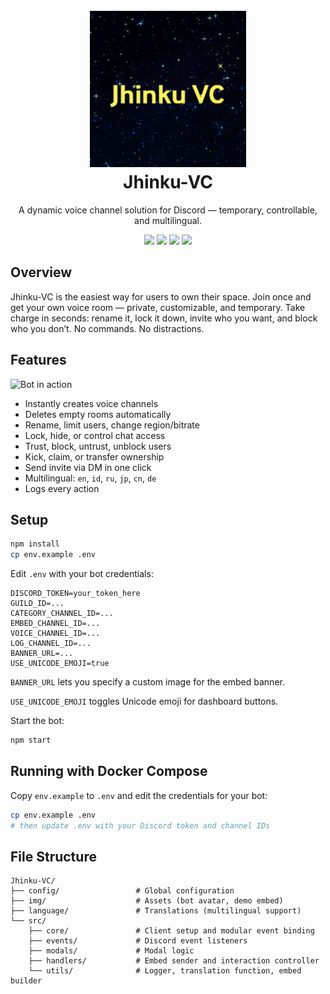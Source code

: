 <h1 align="center">
  <br>
  <a href="https://github.com/jevenchy"><img src="img/jhinku-vc-avatar.gif" width="250" height="250" alt="Jhinku-VC"></a>
  <br>
  Jhinku-VC
  <br>
</h1>

<p align="center">A dynamic voice channel solution for Discord — temporary, controllable, and multilingual.</p>

<p align="center">
  <img src="https://img.shields.io/badge/lang-JavaScript-yellow" />
  <img src="https://img.shields.io/badge/multilingual-yes-green" />
  <img src="https://img.shields.io/badge/version-v1.4.0-blue" />
  <img src="https://img.shields.io/badge/Ahammad Abdullah-black" />
</p>

## Overview

Jhinku-VC is the easiest way for users to own their space.
Join once and get your own voice room — private, customizable, and temporary. Take charge in seconds: rename it, lock it down, invite who you want, and block who you don’t. No commands. No distractions.

## Features

![Bot in action](img/bot_example.gif)

- Instantly creates voice channels
- Deletes empty rooms automatically
- Rename, limit users, change region/bitrate
- Lock, hide, or control chat access
- Trust, block, untrust, unblock users
- Kick, claim, or transfer ownership
- Send invite via DM in one click
- Multilingual: `en`, `id`, `ru`, `jp`, `cn`, `de`
- Logs every action

## Setup

```bash
npm install
cp env.example .env
```

Edit `.env` with your bot credentials:

```env
DISCORD_TOKEN=your_token_here
GUILD_ID=...
CATEGORY_CHANNEL_ID=...
EMBED_CHANNEL_ID=...
VOICE_CHANNEL_ID=...
LOG_CHANNEL_ID=...
BANNER_URL=...
USE_UNICODE_EMOJI=true
```

`BANNER_URL` lets you specify a custom image for the embed banner.

`USE_UNICODE_EMOJI` toggles Unicode emoji for dashboard buttons.

Start the bot:

```bash
npm start
```

## Running with Docker Compose

Copy `env.example` to `.env` and edit the credentials for your bot:

```bash
cp env.example .env
# then update .env with your Discord token and channel IDs
```

## File Structure

```
Jhinku-VC/
├── config/                 # Global configuration
├── img/                    # Assets (bot avatar, demo embed)
├── language/               # Translations (multilingual support)
└── src/
    ├── core/               # Client setup and modular event binding
    ├── events/             # Discord event listeners
    ├── modals/             # Modal logic
    ├── handlers/           # Embed sender and interaction controller
    └── utils/              # Logger, translation function, embed builder
```
